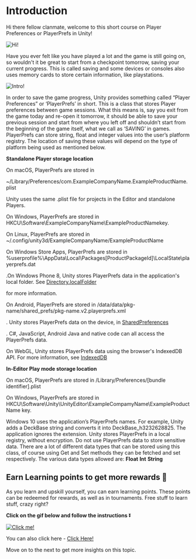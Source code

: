 # Introduction

Hi there fellow clanmate, welcome to this short course on Player Preferences or PlayerPrefs in Unity!

![Hi!](https://media.giphy.com/media/3pZipqyo1sqHDfJGtz/giphy.gif)

Have you ever felt like you have played a lot and the game is still going on, so wouldn't it be great to start from a checkpoint tomorrow, saving your current progress. This is called saving and some devices or consoles also uses memory cards to store certain information, like playstations.

![Intro!](https://media.giphy.com/media/98qNB9zZFJrm7xaqsq/giphy.gif)

In order to save the game progress, Unity provides something called “Player Preferences” or ‘PlayerPrefs’ in short. This is a class that stores Player preferences between game sessions. What this means is, say you exit from the game today and re-open it tomorrow, it should be able to save your previous session and start from where you left off and shouldn’t start from the beginning of the game itself, what we call as ‘SAVING’ in games. PlayerPrefs can store string, float and integer values into the user’s platform registry. The location of saving these values will depend on the type of platform being used as mentioned below.

**Standalone Player storage location**

On macOS, PlayerPrefs are stored in

~/Library/Preferences/com.ExampleCompanyName.ExampleProductName.plist

Unity uses the same .plist file for projects in the Editor and standalone Players.

On Windows, PlayerPrefs are stored in HKCU\Software\ExampleCompanyName\ExampleProductNamekey.

On Linux, PlayerPrefs are stored in ~/.config/unity3d/ExampleCompanyName/ExampleProductName

On Windows Store Apps, PlayerPrefs are stored in %userprofile%\AppData\Local\Packages\[ProductPackageId]\LocalState\playerprefs.dat

.On Windows Phone 8, Unity stores PlayerPrefs data in the application's local folder. See [Directory.localFolder](https://docs.unity3d.com/ScriptReference/Windows.Directory-localFolder.html)

for more information.

On Android, PlayerPrefs are stored in /data/data/pkg-name/shared_prefs/pkg-name.v2.playerprefs.xml

. Unity stores PlayerPrefs data on the device, in [SharedPreferences](https://codelabs.developers.google.com/codelabs/android-training-shared-preferences/index.html?index=..%2F..android-training#0)

. C#, JavaScript, Android Java and native code can all access the PlayerPrefs data.

On WebGL, Unity stores PlayerPrefs data using the browser's IndexedDB API. For more information, see [IndexedDB](https://developers.google.com/web/ilt/pwa/lab-indexeddb#overview)

**In-Editor Play mode storage location**

On macOS, PlayerPrefs are stored in /Library/Preferences/[bundle identifier].plist

On Windows, PlayerPrefs are stored in HKCU\Software\Unity\UnityEditor\ExampleCompamyName\ExampleProductName key.

Windows 10 uses the application’s PlayerPrefs names. For example, Unity adds a DeckBase string and converts it into DeckBase_h3232628825. The application ignores the extension. Unity stores PlayerPrefs in a local registry, without encryption. Do not use PlayerPrefs data to store sensitive data.
There are a lot of different data types that can be stored using this class, of course using Get and Set methods they can be fetched and set respectively. The various data types allowed are:
****Float**** 
****Int**** 
****String****

## Earn Learning points to get more rewards 🎁

As you learn and upskill yourself, you can earn learning points. These points can be redeemed for rewards, as well as in tournaments. Free stuff to learn stuff, crazy right?

**Click on the gif below and follow the instructions** ⏬

[![Click me!](https://media.giphy.com/media/zz1v8vjwQwTja/giphy.gif)](https://academy.outscal.com/welcome/build-in-public/assignments)

You can also click here - [Click Here!](https://academy.outscal.com/welcome/build-in-public/assignments)



Move on to the next to get more insights on this topic.




